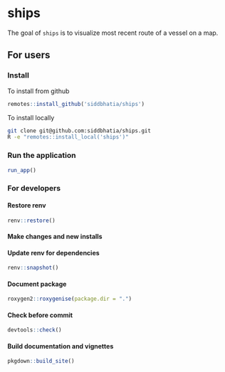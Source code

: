 ships
================

The goal of `ships` is to visualize most recent route of a vessel on a
map.

## For users

### Install

To install from github

``` r
remotes::install_github('siddbhatia/ships')
```

To install locally

``` bash
git clone git@github.com:siddbhatia/ships.git
R -e "remotes::install_local('ships')"
```

### Run the application

``` r
run_app()
```

### For developers

#### Restore renv

``` r
renv::restore()
```

#### Make changes and new installs

#### Update renv for dependencies

``` r
renv::snapshot()
```

#### Document package

``` r
roxygen2::roxygenise(package.dir = ".")
```

#### Check before commit

``` r
devtools::check()
```

#### Build documentation and vignettes

``` r
pkgdown::build_site()
```
